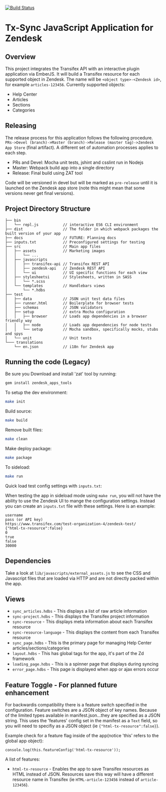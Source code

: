 [![Build Status](https://travis-ci.org/transifex/transifex-sync-zendesk.svg)](https://travis-ci.org/transifex/transifex-sync-zendesk)

Tx-Sync JavaScript Application for Zendesk
==================

## Overview
This project integrates the Transifex API with an interactive plugin
application via EmberJS.  It will build a Transifex resource for each supported
object in Zendesk.  The name will be `<object type>-<Zendesk id>`, for example
`articles-123456`. Currently supported objects:
- Help Center
- Articles
- Sections
- Categories


## Releasing

The release process for this application follows the following procedure.
`PRs->Devel (branch)->Master (branch)->Release (master tag)->Zendesk App Store`
(final artifact).
A different set of automation processes applies to each step.
- PRs and Devel: Mocha unit tests, jshint and csslint run in Nodejs
- Master: Webpack build app into a single directory
- Release: Final build using ZAT tool

Code will be versioned in devel but will be marked as `pre-release` until it is
launched on the Zendesk app store (note this might mean that some versions
never get final versions).


## Project Directory Structure
```
├── bin
│   └── repl.js           // interactive ES6 CLI environment
├── dist                  // The folder in which webpack packages the built version of your app
├── docs                  // FUTURE: Planning docs
├── inputs.txt            // Preconfigured settings for testing
├── src                   // Main app files
│   ├── assets            // Marketing images
│   │   └── ...
│   ├── javascripts
│   │   ├── transifex-api // Transifex REST API
│   │   ├── zendesk-api   // Zendesk REST API
│   │   └── ui            // UI specific functions for each view
│   ├── stylesheetsi      // Stylesheets, written in SASS
│   │   └── *.scss
│   └── templates         // Handlebars views
│       └── *.hdbs
├── test
│   ├── data              // JSON unit test data files
│   ├── runner.html       // Boilerplate for browser tests
│   ├── schemas           // JSON validators
│   ├── setup             // extra Mocha configuration
│   │   ├── browser       // Loads app dependencies in a browser friendly way
│   │   ├── node          // Loads app dependencies for node tests
│   │   └── setup         // Mocha sandbox, specifically mocks, stubs and spys
│   └── unit              // Unit tests
└─── translations
    └── en.json           // i18n for Zendesk app
```


## Running the code (Legacy)

Be sure you Download and install 'zat' tool by running:
```bash
gem install zendesk_apps_tools
```

To setup the dev environment:
```bash
make init
```

Build source:
```bash
make build
```

Remove built files:
```bash
make clean
```

Make deploy package:
```bash
make package
```

To sideload:
```bash
make run
```

Quick load test config settings with `inputs.txt`:

When testing the app in sideload mode using `make run`, you will not have the
ability to use the Zendesk UI to mange the configuration settings.  Instead you
can create an `inputs.txt` file with these settings.  Here is an example:
```
username
pass (or API key)
https://www.transifex.com/test-organization-4/zendesk-test/
{"html-tx-resource":false}
0
true
false
30000
```

## Dependencies

Take a look at `lib/javascripts/external_assets.js` to see the CSS and Javascript
files that are loaded via HTTP and are not directly packed within the app.

## Views
- `sync_articles.hdbs` - This displays a list of raw article information
- `sync-project.hdbs` - This displays the Transifex project information
- `sync-resource` - This displays meta information about each Transifex
  resource
- `sync-resource-language` - This displays the content from each Transifex
  resource
- `sync_page.hdbs` - This is the primary page for managing Help Center
  articles/sections/categories
- `layout.hdbs` - This has global tags for the app, it's part of the Zd framework
- `loading_page.hdbs` - This is a spinner page that displays during syncing
- `error_page.hdbs` - This page is displayed when app or ajax errors occur

## Feature Toggle - For planned future enhancement

For backwardis compatibility there is a feature switch specified in the
configuration. Feature switches are a JSON object of key names.  Because of the
limited types available in manifest.json...they are specified as a JSON string.
This uses the 'features' config set in the manifest as a `Text` field, so you
will need to specifiy as a JSON object (ie `{"html-tx-resource":false}`).

Example check for a feature flag inside of the app(notice 'this' refers to the
global app object):
```
console.log(this.featureConfig('html-tx-resource'));
```

A list of features:
- `html-tx-resource` - Enables the app to save Transifex resources as HTML
  instead of JSON.  Resources save this way will have a different resource name
  in Transifex (ie `HTML-article-123456` instead of `article-123456`).
